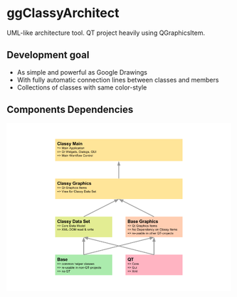 # ggClassyArchitect

UML-like architecture tool.
QT project heavily using QGraphicsItem.

## Development goal
- As simple and powerful as Google Drawings
- With fully automatic connection lines between classes and members
- Collections of classes with same color-style

## Components Dependencies
![](https://github.com/TheGoofy/ggClassyArchitect/blob/master/Classy%20Architect%20Components.png)
